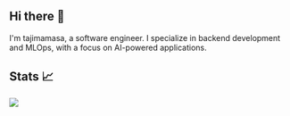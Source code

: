 ## Hi there 👋

I'm tajimamasa, a software engineer. I specialize in backend development and MLOps, with a focus on AI-powered applications.

## Stats 📈

![](http://github-profile-summary-cards.vercel.app/api/cards/profile-details?username=tajimamasa&theme=github)
